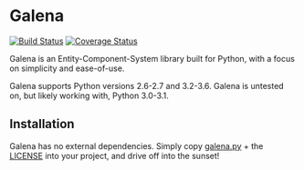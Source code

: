 # Galena

[![Build Status](https://travis-ci.org/Remolten/galena.svg?branch=master)](https://travis-ci.org/Remolten/galena)
[![Coverage Status](https://coveralls.io/repos/github/Remolten/galena/badge.svg?branch=master)](https://coveralls.io/github/Remolten/galena?branch=master)

Galena is an Entity-Component-System library built for Python, with a focus on simplicity and ease-of-use.

Galena supports Python versions 2.6-2.7 and 3.2-3.6. Galena is untested on, but likely working with, Python 3.0-3.1.

## Installation
Galena has no external dependencies. Simply copy [galena.py](galena/galena.py) + the [LICENSE](LICENSE) into your project, and drive off into the sunset!
